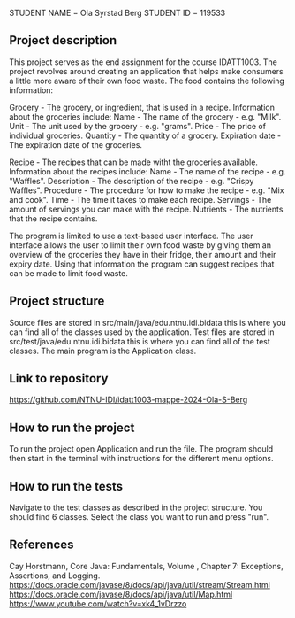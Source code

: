 STUDENT NAME = Ola Syrstad Berg 
STUDENT ID = 119533

## Project description

This project serves as the end assignment for the course IDATT1003. The project revolves around creating an application that helps make consumers a little more aware of their own food waste. The food contains the following information:

Grocery - The grocery, or ingredient, that is used in a recipe.
Information about the groceries include:
          Name - The name of the grocery - e.g. "Milk".
          Unit - The unit used by the grocery - e.g. "grams".
          Price - The price of individual groceries.
          Quantity - The quantity of a grocery.
          Expiration date - The expiration date of the groceries.
          
Recipe - The recipes that can be made witht the groceries available.
Information about the recipes include:
          Name - The name of the recipe - e.g. "Waffles".
          Description - The description of the recipe - e.g. "Crispy Waffles".
          Procedure - The procedure for how to make the recipe - e.g. "Mix and cook".
          Time - The time it takes to make each recipe.
          Servings - The amount of servings you can make with the recipe.
          Nutrients - The nutrients that the recipe contains.

The program is limited to use a text-based user interface. 
The user interface allows the user to limit their own food waste by giving them an overview of the groceries they have in their fridge, their amount and their expiry date.
Using that information the program can suggest recipes that can be made to limit food waste.

## Project structure

Source files are stored in src/main/java/edu.ntnu.idi.bidata this is where you can find all of the classes used by the application.
Test files are stored in src/test/java/edu.ntnu.idi.bidata this is where you can find all of the test classes.
The main program is the Application class.

## Link to repository

https://github.com/NTNU-IDI/idatt1003-mappe-2024-Ola-S-Berg

## How to run the project

To run the project open Application and run the file. The program should then start in the terminal with instructions for the different menu options.

## How to run the tests

Navigate to the test classes as described in the project structure. You should find 6 classes. Select the class you want to run and press "run".

## References

Cay Horstmann, Core Java: Fundamentals, Volume , Chapter 7: Exceptions, Assertions, and Logging.
https://docs.oracle.com/javase/8/docs/api/java/util/stream/Stream.html
https://docs.oracle.com/javase/8/docs/api/java/util/Map.html
https://www.youtube.com/watch?v=xk4_1vDrzzo
